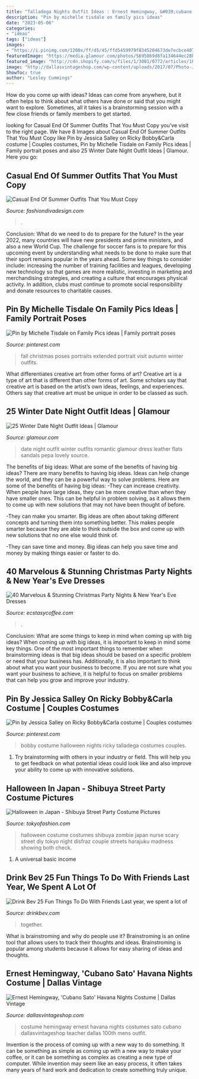 ```yaml
---
title: "Talladega Nights Outfit Ideas : Ernest Hemingway, &#039;cubano Sato&#039; Havana Nights Costume"
description: "Pin by michelle tisdale on family pics ideas"
date: "2023-05-06"
categories:
- "ideas"
tags: ["ideas"]
images:
- "https://i.pinimg.com/1200x/ff/d5/45/ffd5459979f8345204673de7ecbce407.jpg"
featuredImage: "https://media.glamour.com/photos/5695869d8fa134644ec28b10/master/h_1025,c_limit/slideshow-winter-date-outfits-09-winter-date-night-outfit-ideas-lovely-pepa-main.jpg"
featured_image: "http://cdn.shopify.com/s/files/1/3001/0772/articles/1F1A7019FINALedit_190f7ac9-4422-417e-82f7-45e2dd8a3265_1200x1200.jpg?v=1626516401"
image: "http://dallasvintageshop.com/wp-content/uploads/2017/07/Photo-Jul-28-6-43-36-PM.jpg"
ShowToc: true
author: "Lesley Cummings"
---
```



How do you come up with ideas?
Ideas can come from anywhere, but it often helps to think about what others have done or said that you might want to explore. Sometimes, all it takes is a brainstorming session with a few close friends or family members to get started.

	

		
looking for Casual End Of Summer Outfits That You Must Copy you've visit to the right page. We have 8 Images about Casual End Of Summer Outfits That You Must Copy like Pin by Jessica Salley on Ricky Bobby&amp;Carla costume | Couples costumes, Pin by Michelle Tisdale on Family Pics ideas | Family portrait poses and also 25 Winter Date Night Outfit Ideas | Glamour. Here you go:
		
    
## Casual End Of Summer Outfits That You Must Copy

<img loading=lazy src="https://www.fashiondivadesign.com/wp-content/uploads/2018/08/end-of-summer-outfits-.jpg" onerror="this.onerror=null;this.src='https://tse4.mm.bing.net/th?id=OIP.Y9Vo7c7ZZnRiKRQYwJiBSwHaNK&amp;pid=15.1';" alt="Casual End Of Summer Outfits That You Must Copy">

_Source: fashiondivadesign.com_

>. 

	

Conclusion: What do we need to do to prepare for the future?
In the year 2022, many countries will have new presidents and prime ministers, and also a new World Cup. The challenge for soccer fans is to prepare for this upcoming event by understanding what needs to be done to make sure that their sport remains popular in the years ahead. Some key things to consider include: increasing the number of training facilities and leagues, developing new technology so that games are more realistic, investing in marketing and merchandising strategies, and creating a culture that encourages physical activity. In addition, clubs must continue to promote social responsibility and donate resources to charitable causes.

    
## Pin By Michelle Tisdale On Family Pics Ideas | Family Portrait Poses

<img loading=lazy src="https://i.pinimg.com/736x/21/00/94/21009420129bb8019ae91723c822068e--fall-family-photos-family-photo-shoots.jpg" onerror="this.onerror=null;this.src='https://tse1.mm.bing.net/th?id=OIP.V70mzlVPRAbIL6SXAa_TQwHaFS&amp;pid=15.1';" alt="Pin by Michelle Tisdale on Family Pics ideas | Family portrait poses">

_Source: pinterest.com_

>fall christmas poses portraits extended portrait visit autumn winter outfits. 

	

What differentiates creative art from other forms of art?
Creative art is a type of art that is different than other forms of art. Some scholars say that creative art is based on the artist’s own ideas, feelings, and experiences. Others say that creative art must be unique in order to be classed as such.

    
## 25 Winter Date Night Outfit Ideas | Glamour

<img loading=lazy src="https://media.glamour.com/photos/5695869d8fa134644ec28b10/master/h_1025,c_limit/slideshow-winter-date-outfits-09-winter-date-night-outfit-ideas-lovely-pepa-main.jpg" onerror="this.onerror=null;this.src='https://tse4.mm.bing.net/th?id=OIP.USQHFwfxDCKmXB1NIYdCYgHaLH&amp;pid=15.1';" alt="25 Winter Date Night Outfit Ideas | Glamour">

_Source: glamour.com_

>date night outfit winter outfits romantic glamour dress leather flats sandals pepa lovely source. 

	

The benefits of big ideas: What are some of the benefits of having big ideas?
There are many benefits to having big ideas. Ideas can help change the world, and they can be a powerful way to solve problems. Here are some of the benefits of having big ideas: 
-They can increase creativity. When people have large ideas, they can be more creative than when they have smaller ones. This can be helpful in problem solving, as it allows them to come up with new solutions that may not have been thought of before. 

-They can make you smarter. Big ideas are often about taking different concepts and turning them into something better. This makes people smarter because they are able to think outside the box and come up with new solutions that no one else would think of. 

-They can save time and money. Big ideas can help you save time and money by making things easier or faster to do.

    
## 40 Marvelous &amp; Stunning Christmas Party Nights &amp; New Year&#039;s Eve Dresses

<img loading=lazy src="https://i2.wp.com/www.ecstasycoffee.com/wp-content/uploads/2016/11/Christmas-and-New-Year‘s-Eve-Dresses-Ideas-9.jpg?resize=675%2C1013" onerror="this.onerror=null;this.src='https://tse1.mm.bing.net/th?id=OIP.gKXWFYQ4kaB2G3nKji7sOgHaLH&amp;pid=15.1';" alt="40 Marvelous &amp; Stunning Christmas Party Nights &amp; New Year&#039;s Eve Dresses">

_Source: ecstasycoffee.com_

>. 

	

Conclusion: What are some things to keep in mind when coming up with big ideas?
When coming up with big ideas, it is important to keep in mind some key things. One of the most important things to remember when brainstorming ideas is that big ideas should be based on a specific problem or need that your business has. Additionally, it is also important to think about what you want your business to become. If you are not sure what you want your business to achieve, it is helpful to focus on smaller problems that can help you grow and improve your industry.

    
## Pin By Jessica Salley On Ricky Bobby&amp;Carla Costume | Couples Costumes

<img loading=lazy src="https://i.pinimg.com/1200x/ff/d5/45/ffd5459979f8345204673de7ecbce407.jpg" onerror="this.onerror=null;this.src='https://tse4.mm.bing.net/th?id=OIP.4IC1_0Lo2v3_k1XfXh4I7AHaJ4&amp;pid=15.1';" alt="Pin by Jessica Salley on Ricky Bobby&amp;Carla costume | Couples costumes">

_Source: pinterest.com_

>bobby costume halloween nights ricky talladega costumes couples. 

	

1. Try brainstorming with others in your industry or field. This will help you to get feedback on what potential ideas could look like and also improve your ability to come up with innovative solutions.

    
## Halloween In Japan - Shibuya Street Party Costume Pictures

<img loading=lazy src="http://tokyofashion.com/wp-content/uploads/2013/10/Halloween-in-Japan-Shibuya-Costumes-13-023.jpg" onerror="this.onerror=null;this.src='https://tse2.mm.bing.net/th?id=OIP.y6-2K0mE-tn4v485wlqp8wHaLH&amp;pid=15.1';" alt="Halloween in Japan - Shibuya Street Party Costume Pictures">

_Source: tokyofashion.com_

>halloween costume costumes shibuya zombie japan nurse scary street diy tokyo night disfraz couple streets harajuku madness showing both check. 

	

1. A universal basic income

    
## Drink Bev 25 Fun Things To Do With Friends Last Year, We Spent A Lot Of

<img loading=lazy src="http://cdn.shopify.com/s/files/1/3001/0772/articles/1F1A7019FINALedit_190f7ac9-4422-417e-82f7-45e2dd8a3265_1200x1200.jpg?v=1626516401" onerror="this.onerror=null;this.src='https://tse2.mm.bing.net/th?id=OIP.BAhlWcRvw4Nd1nGRJGeAzQHaE8&amp;pid=15.1';" alt="Drink Bev 25 Fun Things To Do With Friends Last year, we spent a lot of">

_Source: drinkbev.com_

>together. 

	

What is brainstroming and why do people use it?
Brainstroming is an online tool that allows users to track their thoughts and ideas. Brainstroming is popular among students because it allows for easy sharing of ideas and thoughts.

    
## Ernest Hemingway, &#039;Cubano Sato&#039; Havana Nights Costume | Dallas Vintage

<img loading=lazy src="http://dallasvintageshop.com/wp-content/uploads/2017/07/Photo-Jul-28-6-43-36-PM.jpg" onerror="this.onerror=null;this.src='https://tse3.mm.bing.net/th?id=OIP.ToKjv9V8mNp-IRrWuBn1cAAAAA&amp;pid=15.1';" alt="Ernest Hemingway, &#039;Cubano Sato&#039; Havana Nights Costume | Dallas Vintage">

_Source: dallasvintageshop.com_

>costume hemingway ernest havana nights costumes sato cubano dallasvintageshop teacher dallas 100th mens outfit. 

	

Invention is the process of coming up with a new way to do something. It can be something as simple as coming up with a new way to make your coffee, or it can be something as complex as creating a new type of computer. While invention may seem like an easy process, it often takes many years of hard work and dedication to create something truly unique.

